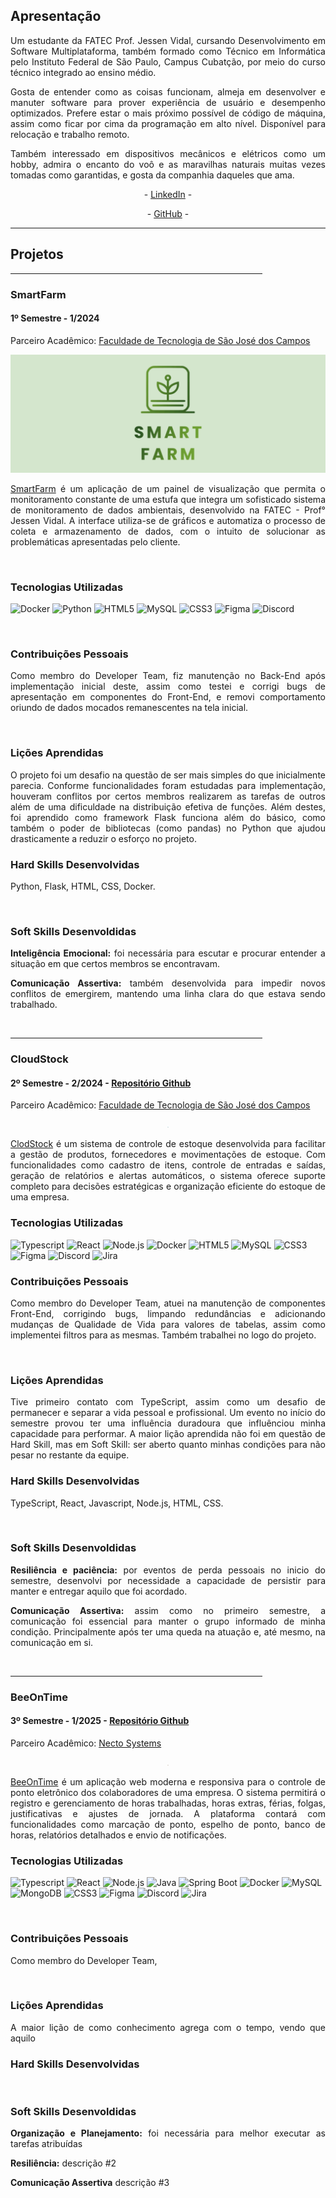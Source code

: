 <div class="apresentacao">
    <h2>Apresentação</h2>
    <p align="justify">Um estudante da FATEC Prof. Jessen Vidal, cursando Desenvolvimento em Software Multiplataforma,
        também formado como Técnico em Informática pelo Instituto Federal de São Paulo, Campus Cubatção, por meio do
        curso técnico integrado ao ensino médio. </p>
    <p align="justify">Gosta de entender como as coisas funcionam, almeja em desenvolver e manuter software para prover
        experiência de usuário e desempenho optimizados. Prefere estar o mais próximo possível de código de máquina,
        assim como ficar por cima da programação em alto nível. Disponível para relocação e trabalho remoto.</p>
    <p align="justify">Também interessado em dispositivos mecânicos e elétricos como um hobby, admira o encanto do voô e
        as maravilhas naturais muitas vezes tomadas como garantidas, e gosta da companhia daqueles que ama. </p>
    <p align="center">- <a href="https://www.linkedin.com/in/ajperes/">LinkedIn</a> -</p>
    <p align="center">- <a href="https://github.com/ajperes">GitHub</a> -</p>
</div>
<hr>


<h2>Projetos</h2>



<hr alight="center" width="80%">
<h3>SmartFarm</h3>
<h4>1º Semestre - 1/2024 </h4>
<p align="justify">Parceiro Acadêmico: <a href="https://sjc.fatec.sp.gov.br/">Faculdade de Tecnologia de
        São José dos Campos</a></p>
<p align="center"><img src="/1Sem/logo.png" widht="20%"></img></p>
<p align="justify"><a href="https://github.com/SkyFlyTeam/SmartFarm">SmartFarm</a> é um aplicação de um painel de
    visualização que permita o monitoramento constante de uma estufa que integra um sofisticado sistema de monitoramento
    de dados ambientais, desenvolvido na FATEC - Prof° Jessen Vidal. A interface utiliza-se de gráficos e automatiza o
    processo de coleta e armazenamento de dados, com o intuito de solucionar as problemáticas apresentadas pelo cliente.
</p>
<br>
<h3>Tecnologias Utilizadas</h3>

![Docker](https://img.shields.io/badge/docker-%230db7ed.svg?style=for-the-badge&logo=docker&logoColor=white)
![Python](https://img.shields.io/badge/python-3670A0?style=for-the-badge&logo=python&logoColor=ffdd54)
![HTML5](https://img.shields.io/badge/html5-%23E34F26.svg?style=for-the-badge&logo=html5&logoColor=white)
![MySQL](https://img.shields.io/badge/mysql-4479A1.svg?style=for-the-badge&logo=mysql&logoColor=white)
![CSS3](https://img.shields.io/badge/css3-%231572B6.svg?style=for-the-badge&logo=css3&logoColor=white)
![Figma](https://img.shields.io/badge/figma-%23F24E1E.svg?style=for-the-badge&logo=figma&logoColor=white)
![Discord](https://img.shields.io/badge/Discord-%235865F2.svg?style=for-the-badge&logo=discord&logoColor=white)

<br>
<h3>Contribuições Pessoais</h3>
<p align="justify">Como membro do Developer Team, fiz manutenção no Back-End após implementação inicial deste, assim
    como testei e corrigi bugs de apresentação em componentes do Front-End, e removi comportamento oriundo de dados
    mocados remanescentes na tela inicial.</p>
<br>
<h3>Lições Aprendidas </h3>
<p align="justify">O projeto foi um desafio na questão de ser mais simples do que inicialmente parecia. Conforme
    funcionalidades foram estudadas para implementação, houveram conflitos por certos membros realizarem as tarefas de
    outros além de uma dificuldade na distribuição efetiva de funções. Além destes, foi aprendido como framework Flask
    funciona além do básico, como também o poder de bibliotecas (como pandas) no Python que ajudou drasticamente a
    reduzir o esforço no projeto.</p>
<h3>Hard Skills Desenvolvidas</h3>
<p>Python, Flask, HTML, CSS, Docker.</p>
<br>
<h3>Soft Skills Desenvoldidas</h3>
<p align="justify"><b>Inteligência Emocional:</b> foi necessária para escutar e procurar entender a situação em que
    certos membros se encontravam.</p>
<p align="justify"><b>Comunicação Assertiva:</b> também desenvolvida para impedir novos conflitos de emergirem, mantendo
    uma linha clara do que estava sendo trabalhado.</p>
<br>




<hr alight="center" width="80%">
<h3>CloudStock</h3>
<h4>2º Semestre - 2/2024 - <a href="https://github.com/SkyFlyTeam/cloudStock">Repositório Github</a></h4>
<p align="justify">Parceiro Acadêmico: <a href="https://sjc.fatec.sp.gov.br/">Faculdade de Tecnologia de
        São José dos Campos</a></p>
<p align="center"><img src="/2Sem/logo.png" widht="20%" height="2px"></img></p>
<p align="justify"><a href="https://github.com/SkyFlyTeam/cloudStock">ClodStock</a> é um sistema de controle de estoque
    desenvolvida para facilitar a gestão de produtos, fornecedores e movimentações de estoque. Com funcionalidades como
    cadastro de itens, controle de entradas e saídas, geração de relatórios e alertas automáticos, o sistema oferece
    suporte completo para decisões estratégicas e organização eficiente do estoque de uma empresa.</p>
<h3>Tecnologias Utilizadas </h3>

![Typescript](https://img.shields.io/badge/TypeScript-20232A?style=for-the-badge&logo=typescript&logoColor=007ACC)
![React](https://img.shields.io/badge/React-20232A?style=for-the-badge&logo=react&logoColor=61DAFB)
![Node.js](https://img.shields.io/badge/Node%20js-20232A?style=for-the-badge&logo=nodedotjs&logoColor=339933)
![Docker](https://img.shields.io/badge/docker-20232A?style=for-the-badge&logo=docker&logoColor=87CEEB)
![HTML5](https://img.shields.io/badge/html5-20232A?style=for-the-badge&logo=html5&logoColor=FF6347)
![MySQL](https://img.shields.io/badge/mysql-20232A?style=for-the-badge&logo=mysql&logoColor=4682B4)
![CSS3](https://img.shields.io/badge/css3-20232A?style=for-the-badge&logo=css3&logoColor=4682B4)
![Figma](https://img.shields.io/badge/figma-20232A?style=for-the-badge&logo=figma&logoColor=800000)
![Discord](https://img.shields.io/badge/Discord-20232A?style=for-the-badge&logo=discord&logoColor=61DAFB)
![Jira](https://img.shields.io/badge/Jira-20232A?style=for-the-badge&logo=Jira&logoColor=4169E1)
<br>
<h3>Contribuições Pessoais </h3>
<p align="justify">Como membro do Developer Team, atuei na manutenção de componentes Front-End, corrigindo bugs,
    limpando redundâncias e adicionando mudanças de Qualidade de Vida para valores de tabelas, assim como implementei
    filtros para as mesmas. Também trabalhei no logo do projeto.</p>
<br>
<h3>Lições Aprendidas </h3>
<p align="justify">Tive primeiro contato com TypeScript, assim como um desafio de permanecer e separar a vida pessoal e
    profissional. Um evento no início do semestre provou ter uma influência duradoura que influênciou minha capacidade
    para performar. A maior lição aprendida não foi em questão de Hard Skill, mas em Soft Skill: ser aberto quanto
    minhas condições para não pesar no restante da equipe.</p>
<h3>Hard Skills Desenvolvidas</h3>
<p>TypeScript, React, Javascript, Node.js, HTML, CSS.</p>
<br>
<h3>Soft Skills Desenvoldidas</h3>
<p align="justify"><b>Resiliência e paciência:</b> por eventos de perda pessoais no inicio do semestre, desenvolvi por
    necessidade a capacidade de persistir para manter e entregar aquilo que foi acordado.</p>
<p align="justify"><b>Comunicação Assertiva:</b> assim como no primeiro semestre, a comunicação foi essencial para
    manter o grupo informado de minha condição. Principalmente após ter uma queda na atuação e, até mesmo, na
    comunicação em si.</p>
<br>





<hr alight="center" width="80%">
<h3>BeeOnTime</h3>
<h4>3º Semestre - 1/2025 - <a href="https://github.com/SkyFlyTeam/BeeOnTime-documentation">Repositório
        Github</a></h4>
<p align="justify">Parceiro Acadêmico: <a href="https://necto.com.br/">Necto Systems</a></p>
<p align="center"><img src="/3Sem/logo.png" widht="20%" height="2px"></img></p>
<p align="justify"><a href="https://github.com/SkyFlyTeam/beeOnTime-documentation">BeeOnTime</a> é um aplicação web
    moderna e responsiva para o controle de ponto eletrônico dos colaboradores de uma empresa. O sistema permitirá o
    registro e gerenciamento de horas trabalhadas, horas extras, férias, folgas, justificativas e ajustes de jornada. A
    plataforma contará com funcionalidades como marcação de ponto, espelho de ponto, banco de horas, relatórios
    detalhados e envio de notificações.</p>
<h3>Tecnologias Utilizadas </h3>

![Typescript](https://img.shields.io/badge/TypeScript-20232A?style=for-the-badge&logo=typescript&logoColor=007ACC)
![React](https://img.shields.io/badge/React-20232A?style=for-the-badge&logo=react&logoColor=61DAFB)
![Node.js](https://img.shields.io/badge/Node%20js-20232A?style=for-the-badge&logo=nodedotjs&logoColor=339933)
![Java](https://img.shields.io/badge/Java-20232A?style=for-the-badge&logo=openjdk&logoColor=23ED8B00)
![Spring Boot](https://img.shields.io/badge/Spring-20232A?style=for-the-badge&logo=spring&logoColor=6DB33F)
![Docker](https://img.shields.io/badge/docker-20232A?style=for-the-badge&logo=docker&logoColor=87CEEB)
![MySQL](https://img.shields.io/badge/mysql-20232A?style=for-the-badge&logo=mysql&logoColor=4682B4)
![MongoDB](https://img.shields.io/badge/MongoDB-20232A?style=for-the-badge&logo=mongodb&logoColor=234ea94b)
![CSS3](https://img.shields.io/badge/css3-20232A?style=for-the-badge&logo=css3&logoColor=4682B4)
![Figma](https://img.shields.io/badge/figma-20232A?style=for-the-badge&logo=figma&logoColor=800000)
![Discord](https://img.shields.io/badge/Discord-20232A?style=for-the-badge&logo=discord&logoColor=61DAFB)
![Jira](https://img.shields.io/badge/Jira-20232A?style=for-the-badge&logo=Jira&logoColor=4169E1)

<br>
<h3>Contribuições Pessoais </h3>
<p align="justify">Como membro do Developer Team, </p>
<br>
<h3>Lições Aprendidas </h3>
<p align="justify">A maior lição de como conhecimento agrega com o tempo, vendo que aquilo </p>
<h3>Hard Skills Desenvolvidas</h3>
<p></p>
<br>
<h3>Soft Skills Desenvoldidas</h3>
<p align="justify"><b>Organização e Planejamento:</b> foi necessária para melhor executar as tarefas atribuídas</p>
<p align="justify"><b>Resiliência:</b> descrição #2</p>
<p align="justify"><b>Comunicação Assertiva</b> descrição #3</p>
<br>